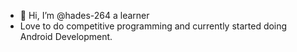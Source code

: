 - 👋 Hi, I’m @hades-264 a learner 
- Love to  do competitive programming and currently started doing Android Development.

<!---
hades-264/hades-264 is a ✨ special ✨ repository because its `README.md` (this file) appears on your GitHub profile.
You can click the Preview link to take a look at your changes.
--->
